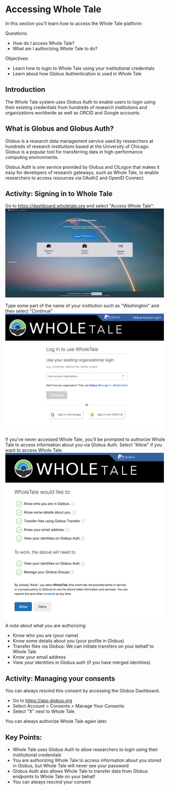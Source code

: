 # Accessing Whole Tale

In this section you'll learn how to access the Whole Tale platform:

Questions:
* How do I access Whole Tale?
* What am I authorizing Whole Tale to do?

Objectives:
* Learn how to login to Whole Tale using your institutional credentials
* Learn about how Globus Authentication is used in Whole Tale

## Introduction

The Whole Tale system uses Globus Auth to enable users to login using their existing credentials from hundreds of research institutions and organizations worldwide as well as ORCID and Google accounts. 

## What is Globus and Globus Auth?

Globus is a research data management service used by researchers at hundreds of research institutions based at the University of Chicago. Globus is a popular tool for transferring data in high-performance computing environments.

Globus Auth is one service provided by Globus and CILogon that makes it easy for developers of research gateways, such as Whole Tale, to enable researchers to access resources via  OAuth2 and OpenID Connect. 

## Activity: Signing in to Whole Tale

Go to https://dashboard.wholetale.org and select "Access Whole Tale":
<img src="images/login-1.png" width=500>

Type some part of the name of your institution such as "Washington" and then select "Continue"
<img src="images/login-2.png" width=500>

If you've never accessed Whole Tale, you'll be prompted to authorize Whole Tale to access information about you via Globus Auth. Select "Allow" if you want to access Whole Tale:
<img src="images/login-3.png" width=500>

A note about what you are authorizing:
* Know who you are (your name)
* Know some details about you (your profile in Globus)
* Transfer files via Globus: We can initiate transfers on your behalf to Whole Tale
* Know your email address 
* View your identities in Globus auth (if you have merged identities)

## Activity: Managing your consents

You can always rescind this consent by accessing the Globus Dashboard.
* Go to https://app.globus.org
* Select Account > Consents > Manage Your Consents
* Select "X" next to Whole Tale

You can always authorize Whole Tale again later.


## Key Points:
* Whole Tale uses Globus Auth to allow researchers to login using their institutional credentials
* You are authorizing Whole Tale to access information about you stored in Globus, but Whole Tale will never see your password
* Globus Auth also allows Whole Tale to transfer data from Globus endpoints to Whole Tale on your behalf
* You can always rescind your consent
